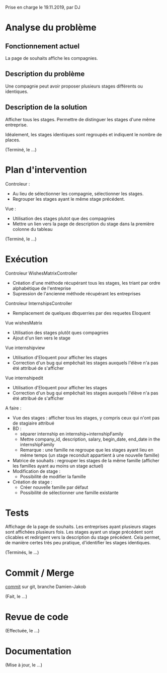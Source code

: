 Prise en charge le 19.11.2019, par DJ

# Analyse du problème

## Fonctionnement actuel

La page de souhaits affiche les compagnies.

## Description du problème

Une compagnie peut avoir proposer plusieurs stages différents ou identiques.

## Description de la solution

Afficher tous les stages. Permettre de distinguer les stages d'une même entreprise.

Idéalement, les stages identiques sont regroupés et indiquent le nombre de places.

(Terminé, le ...)

# Plan d'intervention

Controleur :
* Au lieu de sélectionner les compagnie, sélectionner les stages.
* Regrouper les stages ayant le même stage précédent.

Vue :
* Utilisation des stages plutot que des compagnies
* Mettre un lien vers la page de description du stage dans la première colonne du tableau

(Terminé, le ...)

# Exécution

Controleur WishesMatrixController
* Création d'une méthode récupérant tous les stages, les triant par ordre alphabétique de l'entreprise
* Supression de l'ancienne méthode récupérant les entreprises

Controleur InternshipsController
* Remplacement de quelques dbquerries par des requetes Eloquent

Vue wishesMatrix
* Utilisation des stages plutôt ques compagnies
* Ajout d'un lien vers le stage

Vue internshipview
* Utilisation d'Eloquent pour afficher les stages
* Correction d'un bug qui empêchait les stages auxquels l'élève n'a pas été attribué de s'afficher

Vue internshipedit
* Utilisation d'Eloquent pour afficher les stages
* Correction d'un bug qui empêchait les stages auxquels l'élève n'a pas été attribué de s'afficher

A faire :
* Vue des stages : afficher tous les stages, y compris ceux qui n'ont pas de stagiaire attribué
* BD : 
    * séparer internship en internship+internshipFamily
    * Mettre company_id, description, salary, begin_date, end_date in the internshipFamily
    * Remarque : une famille ne regroupe que les stages ayant lieu en même temps (un stage reconduit appartient à une nouvelle famille)
* Matrice de souhaits : regrouper les stages de la même famille (afficher les familles ayant au moins un stage actuel)
* Modification de stage :
    * Possibilité de modifier la famille
* Création de stage :
    * Créer nouvelle famille par défaut
    * Possibilité de sélectionner une famille existante

# Tests

Affichage de la page de souhaits.
Les entreprises ayant plusieurs stages sont affichées plusieurs fois.
Les stages ayant un stage précédent sont clicables et redirigent vers la description du stage précédent.
Cela permet, de manière certes très peu pratique, d'identifier les stages identiques.

(Terminés, le ...)

# Commit / Merge

[commit](https://github.com/CPNV-ES/larasta/commit/8f5d7a13ee967a26e7684e9dece0808d95084ff3) sur git, 
branche Damien-Jakob

(Fait, le ...)

# Revue de code

(Effectuée, le ...)

# Documentation

(Mise à jour, le ...)